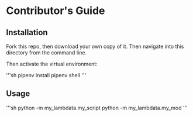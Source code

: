 # Contributor's Guide 

## Installation

Fork this repo, then download your own copy of it. Then navigate into this directory from the command line.

Then activate the virtual environment:

'''sh 
pipenv install 
pipenv shell 
'''

## Usage

'''sh
python -m my_lambdata.my_script
python -m my_lambdata.my_mod
'''